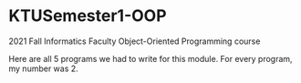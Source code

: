 # KTUSemester1-OOP
2021 Fall Informatics Faculty Object-Oriented Programming course

Here are all 5 programs we had to write for this module.
For every program, my number was 2.